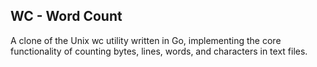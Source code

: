 ## WC - Word Count

A clone of the Unix wc utility written in Go, implementing the core functionality of counting bytes, lines, words, and characters in text files.


